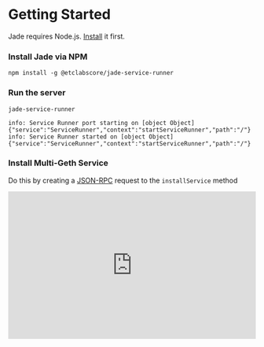 # Getting Started

Jade requires Node.js. [Install](https://nodejs.org/en/download/package-manager/#nvm) it first.

### Install Jade via NPM

```
npm install -g @etclabscore/jade-service-runner
```

### Run the server

```
jade-service-runner
```

```
info: Service Runner port starting on [object Object] {"service":"ServiceRunner","context":"startServiceRunner","path":"/"}
info: Service Runner started on [object Object] {"service":"ServiceRunner","context":"startServiceRunner","path":"/"}
```

### Install Multi-Geth Service

Do this by creating a [JSON-RPC](json-rpc) request to the `installService` method

<iframe src="https://inspector.open-rpc.org/?url=http://localhost:8002&request[jsonrpc]=2.0&request[method]=installService&request[params][0]=multi-geth&request[params][1]=1.9.9" style="border: none; width: 100%; height: 300px;"/>

<br />
<br />

### Run Multi-Geth Service
Do this by creating a [JSON-RPC](json-rpc) request to the `startService` method

<iframe src="https://inspector.open-rpc.org/?url=http://localhost:8002&request[jsonrpc]=2.0&request[method]=startService&request[params][0]=multi-geth&request[params][1]=1.9.9&request[params][2]=kotti" style="border: none; width: 100%; height: 300px;"/>
<br />

Now the `multi-geth` service is running at: `http://localhost:8002/multi-geth/kotti/1.9.9`

Make a JSON-RPC request to `multi-geth` running via the service runner to get the networks `chainId`:

<iframe src="https://inspector.open-rpc.org/?url=http://localhost:8002/multi-geth/kotti/1.9.9&request[jsonrpc]=2.0&request[method]=eth_chainId" style="border: none; width: 100%; height: 300px;"/>
